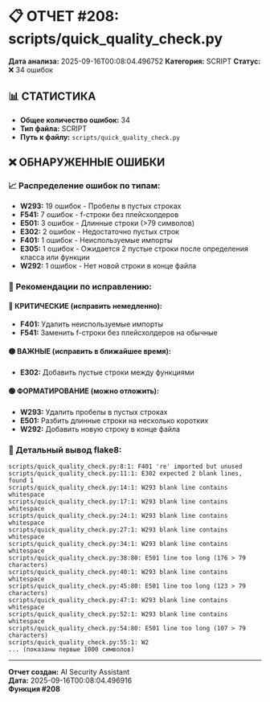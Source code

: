 # 📋 ОТЧЕТ #208: scripts/quick_quality_check.py

**Дата анализа:** 2025-09-16T00:08:04.496752
**Категория:** SCRIPT
**Статус:** ❌ 34 ошибок

## 📊 СТАТИСТИКА

- **Общее количество ошибок:** 34
- **Тип файла:** SCRIPT
- **Путь к файлу:** `scripts/quick_quality_check.py`

## ❌ ОБНАРУЖЕННЫЕ ОШИБКИ

### 📈 Распределение ошибок по типам:

- **W293:** 19 ошибок - Пробелы в пустых строках
- **F541:** 7 ошибок - f-строки без плейсхолдеров
- **E501:** 3 ошибок - Длинные строки (>79 символов)
- **E302:** 2 ошибок - Недостаточно пустых строк
- **F401:** 1 ошибок - Неиспользуемые импорты
- **E305:** 1 ошибок - Ожидается 2 пустые строки после определения класса или функции
- **W292:** 1 ошибок - Нет новой строки в конце файла

### 🎯 Рекомендации по исправлению:

#### 🔴 КРИТИЧЕСКИЕ (исправить немедленно):
- **F401:** Удалить неиспользуемые импорты
- **F541:** Заменить f-строки без плейсхолдеров на обычные

#### 🟡 ВАЖНЫЕ (исправить в ближайшее время):
- **E302:** Добавить пустые строки между функциями

#### 🟢 ФОРМАТИРОВАНИЕ (можно отложить):
- **W293:** Удалить пробелы в пустых строках
- **E501:** Разбить длинные строки на несколько коротких
- **W292:** Добавить новую строку в конце файла

### 📝 Детальный вывод flake8:

```
scripts/quick_quality_check.py:8:1: F401 're' imported but unused
scripts/quick_quality_check.py:11:1: E302 expected 2 blank lines, found 1
scripts/quick_quality_check.py:14:1: W293 blank line contains whitespace
scripts/quick_quality_check.py:17:1: W293 blank line contains whitespace
scripts/quick_quality_check.py:24:1: W293 blank line contains whitespace
scripts/quick_quality_check.py:27:1: W293 blank line contains whitespace
scripts/quick_quality_check.py:34:1: W293 blank line contains whitespace
scripts/quick_quality_check.py:38:80: E501 line too long (176 > 79 characters)
scripts/quick_quality_check.py:40:1: W293 blank line contains whitespace
scripts/quick_quality_check.py:45:80: E501 line too long (123 > 79 characters)
scripts/quick_quality_check.py:47:1: W293 blank line contains whitespace
scripts/quick_quality_check.py:52:1: W293 blank line contains whitespace
scripts/quick_quality_check.py:54:80: E501 line too long (107 > 79 characters)
scripts/quick_quality_check.py:55:1: W2
... (показаны первые 1000 символов)
```

---
**Отчет создан:** AI Security Assistant  
**Дата:** 2025-09-16T00:08:04.496916  
**Функция #208**
